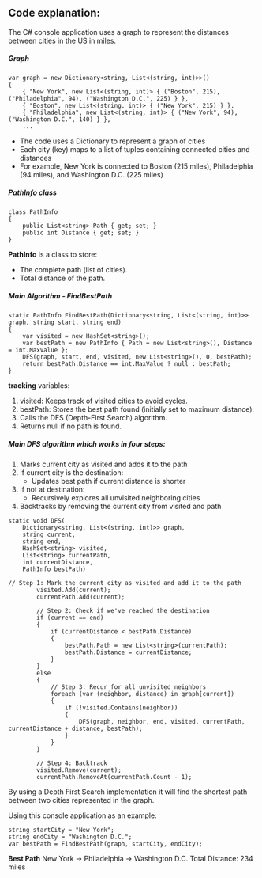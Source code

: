 
## Code explanation:

The C# console application uses a graph to represent the distances between cities in the US in miles.
##### Graph
``` 
var graph = new Dictionary<string, List<(string, int)>>()
{
    { "New York", new List<(string, int)> { ("Boston", 215), ("Philadelphia", 94), ("Washington D.C.", 225) } },
    { "Boston", new List<(string, int)> { ("New York", 215) } },
    { "Philadelphia", new List<(string, int)> { ("New York", 94), ("Washington D.C.", 140) } },
    ...
```

* The code uses a Dictionary to represent a graph of cities
* Each city (key) maps to a list of tuples containing connected cities and distances
* For example, New York is connected to Boston (215 miles), Philadelphia (94 miles), and Washington D.C. (225 miles)


##### PathInfo class
```dotnet
class PathInfo
{
    public List<string> Path { get; set; }
    public int Distance { get; set; }
}
```

**PathInfo** is a class to store:

* The complete path (list of cities).
* Total distance of the path.


##### Main Algorithm - FindBestPath
```dotnet
static PathInfo FindBestPath(Dictionary<string, List<(string, int)>> graph, string start, string end)
{
    var visited = new HashSet<string>();
    var bestPath = new PathInfo { Path = new List<string>(), Distance = int.MaxValue };
    DFS(graph, start, end, visited, new List<string>(), 0, bestPath);
    return bestPath.Distance == int.MaxValue ? null : bestPath;
}
```
**tracking** variables:

1. visited: Keeps track of visited cities to avoid cycles.
2. bestPath: Stores the best path found (initially set to maximum distance).
3.  Calls the DFS (Depth-First Search) algorithm.
4.  Returns null if no path is found.

##### Main DFS algorithm which works in four steps:

1. Marks current city as visited and adds it to the path
2. If current city is the destination:
    * Updates best path if current distance is shorter
3. If not at destination:
    * Recursively explores all unvisited neighboring cities
4. Backtracks by removing the current city from visited and path

```dotnet
static void DFS(
    Dictionary<string, List<(string, int)>> graph,
    string current,
    string end,
    HashSet<string> visited,
    List<string> currentPath,
    int currentDistance,
    PathInfo bestPath)

// Step 1: Mark the current city as visited and add it to the path
        visited.Add(current);
        currentPath.Add(current);

        // Step 2: Check if we've reached the destination
        if (current == end)
        {
            if (currentDistance < bestPath.Distance)
            {
                bestPath.Path = new List<string>(currentPath);
                bestPath.Distance = currentDistance;
            }
        }
        else
        {
            // Step 3: Recur for all unvisited neighbors
            foreach (var (neighbor, distance) in graph[current])
            {
                if (!visited.Contains(neighbor))
                {
                    DFS(graph, neighbor, end, visited, currentPath, currentDistance + distance, bestPath);
                }
            }
        }

        // Step 4: Backtrack
        visited.Remove(current);
        currentPath.RemoveAt(currentPath.Count - 1);
```
By using a Depth First Search implementation it will find the shortest path between two cities represented in the graph.

Using this console application as an example:

```dotnet
string startCity = "New York";
string endCity = "Washington D.C.";
var bestPath = FindBestPath(graph, startCity, endCity);
```

**Best Path**
New York -> Philadelphia -> Washington D.C.
Total Distance: 234 miles